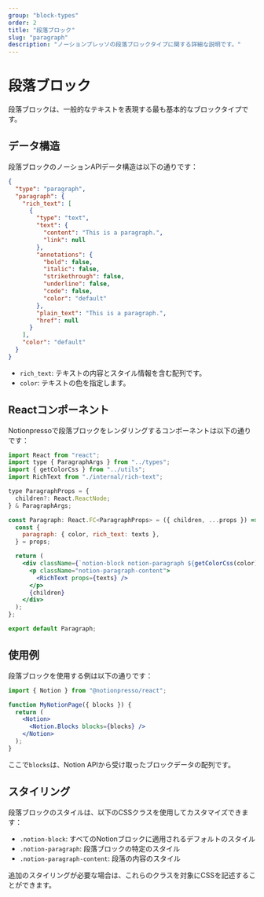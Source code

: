 ```yaml
---
group: "block-types"
order: 2
title: "段落ブロック"
slug: "paragraph"
description: "ノーションプレッソの段落ブロックタイプに関する詳細な説明です。"
---
```


# 段落ブロック

段落ブロックは、一般的なテキストを表現する最も基本的なブロックタイプです。

## データ構造

段落ブロックのノーションAPIデータ構造は以下の通りです：

```json
{
  "type": "paragraph",
  "paragraph": {
    "rich_text": [
      {
        "type": "text",
        "text": {
          "content": "This is a paragraph.",
          "link": null
        },
        "annotations": {
          "bold": false,
          "italic": false,
          "strikethrough": false,
          "underline": false,
          "code": false,
          "color": "default"
        },
        "plain_text": "This is a paragraph.",
        "href": null
      }
    ],
    "color": "default"
  }
}
```

- `rich_text`: テキストの内容とスタイル情報を含む配列です。
- `color`: テキストの色を指定します。

## Reactコンポーネント

Notionpressoで段落ブロックをレンダリングするコンポーネントは以下の通りです：

```jsx
import React from "react";
import type { ParagraphArgs } from "../types";
import { getColorCss } from "../utils";
import RichText from "./internal/rich-text";

type ParagraphProps = {
  children?: React.ReactNode;
} & ParagraphArgs;

const Paragraph: React.FC<ParagraphProps> = ({ children, ...props }) => {
  const {
    paragraph: { color, rich_text: texts },
  } = props;

  return (
    <div className={`notion-block notion-paragraph ${getColorCss(color)}`}>
      <p className="notion-paragraph-content">
        <RichText props={texts} />
      </p>
      {children}
    </div>
  );
};

export default Paragraph;
```

## 使用例

段落ブロックを使用する例は以下の通りです：

```jsx
import { Notion } from "@notionpresso/react";

function MyNotionPage({ blocks }) {
  return (
    <Notion>
      <Notion.Blocks blocks={blocks} />
    </Notion>
  );
}
```

ここで`blocks`は、Notion APIから受け取ったブロックデータの配列です。

## スタイリング

段落ブロックのスタイルは、以下のCSSクラスを使用してカスタマイズできます：

- `.notion-block`: すべてのNotionブロックに適用されるデフォルトのスタイル
- `.notion-paragraph`: 段落ブロックの特定のスタイル
- `.notion-paragraph-content`: 段落の内容のスタイル

追加のスタイリングが必要な場合は、これらのクラスを対象にCSSを記述することができます。
